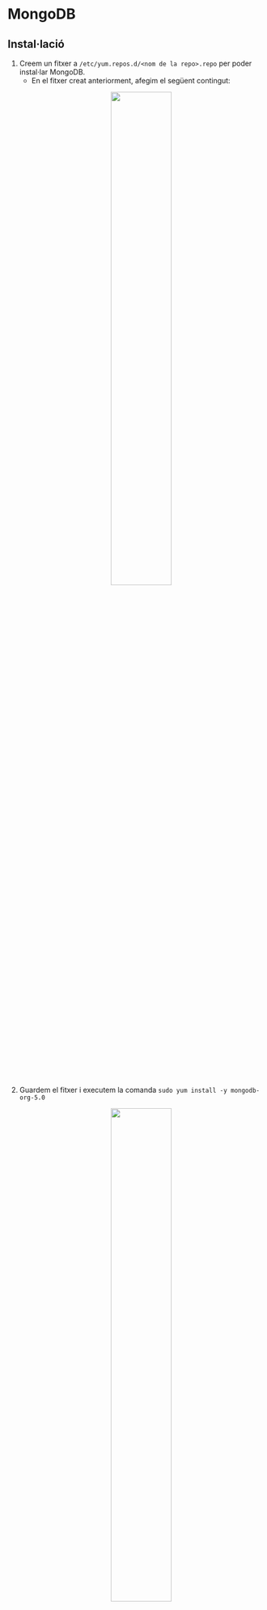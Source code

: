 # MongoDB
## Instal·lació

1. Creem un fitxer a `/etc/yum.repos.d/<nom de la repo>.repo` per poder instal·lar MongoDB.
   - En el fitxer creat anteriorment, afegim el següent contingut: 
    <p align="center">
    <img width= "50%" src="https://i.imgur.com/SXzWqsZ.png">
    </p>
2. Guardem el fitxer i executem la comanda `sudo yum install -y mongodb-org-5.0`
    <p align="center">
    <img width= "50%" src="https://i.imgur.com/7UYE1cp.png">
    </p>
3. Posem en marxa el servei MongoDB amb la comanda `systemctl start mongod` i comprovem amb `systemctl status mongod`
    <p align="center">
    <img width= "50%" src="https://i.imgur.com/ixKag3K.png">
    </p>
4. Finalment, creem l'usuari root per poder accedir-hi a la BD:
    <p align="center">
    <img width= "50%" src="https://i.imgur.com/UShXGWr.png">
    </p>
## Connexió

1. Configurarem el fitxer `/etc/mongod.conf` per permitir la connexió des de diferents IP's i també activarem l'autenticació d'usuaris. Un cop fet aquests canvis, reiniciem el servei mongod amb la següent comanda `systemctl restart mongod`
    <p align="center">
    <img width= "50%" src="https://i.imgur.com/auHsDzn.png">
    </p>
  > En cas de que os doni error al iniciar el servei, heu de eliminar l’arxiu temporal anomenat "mongodb-40017.sock" que es troba a /tmp.
2. Per fer la connexió, utilitzarem el software *Robo 3T*, també podem utilitzar la pròpia Shell creada per Mongo, anomeada *mongosh*
3. En el software *Robo 3T* creem una connexió nova
    <p align="center">
    <img width= "30%" src="https://i.imgur.com/zv5pFBT.png">
    </p>
    <p align="center">
    <img width= "30%" src="https://i.imgur.com/909qadC.png">
    </p>
    <p align="center">
    <img width= "30%" src="https://i.imgur.com/mdfkY5R.png">
    </p>
    <p align="center">
    <img width= "30%" src="https://i.imgur.com/DbtA2Q9.png">
    </p>
4. Fem un test per comprovar si es connecta
    <p align="center">
    <img width= "30%" src="https://i.imgur.com/et0dJ30.png">
    </p>
5. Finalment, ens connectem i comprovem que podem veure les base de dades que venen per defecte
    <p align="center">
    <img width= "30%" src="https://i.imgur.com/Eyw4SCx.png">
    </p>
    


  
